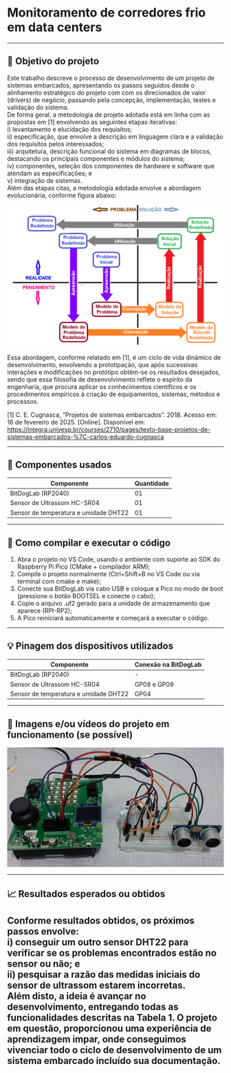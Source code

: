 # Monitoramento de corredores frio em data centers
---
## :dart: Objetivo do projeto
Este trabalho descreve o processo de desenvolvimento de um projeto de sistemas embarcados, apresentando os passos seguidos desde o alinhamento estratégico do projeto com com os direcionados de valor (drivers) de negócio, passando pela concepção, implementação, testes e validação do sistema.     
De forma geral, a metodologia de projeto adotada está em linha com as propostas em [1] envolvendo as seguintes etapas iterativas:     
i) levantamento e elucidação dos requisitos;     
ii) especificação, que envolve a descrição em linguagem clara e a validação dos requisitos pelos interessados;    
iii) arquitetura, descrição funcional do sistema em diagramas de blocos, destacando os principais componentes e módulos do sistema;    
iv) componentes, seleção dos componentes de hardware e software que atendam as especificações; e    
v) integração de sistemas.    
Além das etapas citas, a metodologia adotada envolve a abordagem evolucionária, conforme figura abaixo:

[<center><img src="/projetos/tunel_frio/assets/metodologia.png"></center>]()

Essa abordagem, conforme relatado em [1], é um ciclo de vida dinâmico de desenvolvimento, envolvendo a prototipação, que após sucessivas interações e modificações no protótipo obtêm-se os resultados desejados, sendo que  essa filosofia de desenvolvimento reflete o espírito da engenharia, que procura aplicar os conhecimentos científicos e os procedimentos empíricos à criação de equipamentos, sistemas, métodos e processos.      

[1] C. E. Cugnasca, “Projetos de sistemas embarcados”. 2018. Acesso em: 16 de fevereiro de 2025. [Online]. Disponível em: https://integra.univesp.br/courses/2710/pages/texto-base-projetos-de-sistemas-embarcados-%7C-carlos-eduardo-cugnasca   

---

## :wrench: Componentes usados 
| Componente            | Quantidade    |
|-----------------------|---------------|
| BitDogLab (RP2040)    | 01            |
| Sensor de Ultrassom HC-SR04    | 01   |
| Sensor de temperatura e umidade DHT22|01|
---

## :floppy_disk: Como compilar e executar o código   
1. Abra o projeto no VS Code, usando o ambiente com suporte ao SDK do Raspberry Pi Pico (CMake + compilador ARM);
2. Compile o projeto normalmente (Ctrl+Shift+B no VS Code ou via terminal com cmake e make);
3. Conecte sua BitDogLab via cabo USB e coloque a Pico no modo de boot (pressione o botão BOOTSEL e conecte o cabo);
4. Copie o arquivo .uf2 gerado para a unidade de armazenamento que aparece (RPI-RP2);
5. A Pico reiniciará automaticamente e começará a executar o código.
---

## :bulb: Pinagem dos dispositivos utilizados
| Componente            | Conexão na BitDogLab      |
|-----------------------|---------------------------|
| BitDogLab (RP2040)    | -                         |
| Sensor de Ultrassom HC-SR04    | GP08 e GP09      |
| Sensor de temperatura e umidade DHT22      | GP04 |
---


## :movie_camera: Imagens e/ou vídeos do projeto em funcionamento (se possível)
[<center><img src="/projetos/tunel_frio/assets/setup.png"></center>]()

---
## :chart_with_upwards_trend: Resultados esperados ou obtidos     


Conforme resultados obtidos, os próximos passos envolve:    
i) conseguir um outro sensor DHT22 para verificar se os problemas encontrados estão no sensor ou não; e    
ii) pesquisar a razão das medidas iniciais do sensor de ultrassom estarem incorretas.    
Além disto, a ideia é avançar no desenvolvimento, entregando todas as funcionalidades descritas na Tabela 1.
O projeto em questão, proporcionou uma experiência de aprendizagem impar, onde conseguimos vivenciar todo o ciclo de desenvolvimento de um sistema embarcado incluído sua documentação.
---

